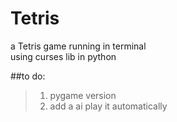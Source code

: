 # Tetris
a Tetris game running in terminal   
using curses lib in python

##to do:
>1. pygame version
>2. add a ai play it automatically
